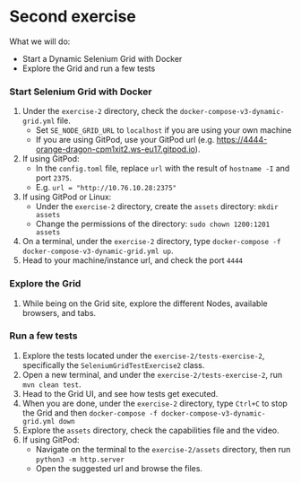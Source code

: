 # Second exercise

What we will do:

* Start a Dynamic Selenium Grid with Docker
* Explore the Grid and run a few tests

### Start Selenium Grid with Docker

1. Under the `exercise-2` directory, check the `docker-compose-v3-dynamic-grid.yml` file. 
    * Set `SE_NODE_GRID_URL` to `localhost` if you are using your own machine
    * If you are using GitPod, use your GitPod url (e.g. https://4444-orange-dragon-cpm1xit2.ws-eu17.gitpod.io).
2. If using GitPod:
    * In the `config.toml` file, replace `url` with the result of `hostname -I` and port `2375`.
    * E.g. `url = "http://10.76.10.28:2375"`
3. If using GitPod or Linux:
    * Under the `exercise-2` directory, create the `assets` directory: `mkdir assets`
    * Change the permissions of the directory: `sudo chown 1200:1201 assets`
3. On a terminal, under the `exercise-2` directory, type `docker-compose -f docker-compose-v3-dynamic-grid.yml up`.
4. Head to your machine/instance url, and check the port `4444`

### Explore the Grid

1. While being on the Grid site, explore the different Nodes, available browsers, and tabs.

### Run a few tests

1. Explore the tests located under the `exercise-2/tests-exercise-2`, specifically the `SeleniumGridTestExercise2` class.
2. Open a new terminal, and under the `exercise-2/tests-exercise-2`, run `mvn clean test`.
3. Head to the Grid UI, and see how tests get executed.
4. When you are done, under the `exercise-2` directory, type `Ctrl+C` to stop the Grid and then `docker-compose -f docker-compose-v3-dynamic-grid.yml down`
5. Explore the `assets` directory, check the capabilities file and the video.
6. If using GitPod:
    * Navigate on the terminal to the `exercise-2/assets` directory, then run `python3 -m http.server`
    * Open the suggested url and browse the files.

